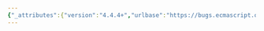 ```yaml
---
{"_attributes":{"version":"4.4.4+","urlbase":"https://bugs.ecmascript.org/","maintainer":"dherman@mozilla.com"},"bug":{"bug_id":1536,"creation_ts":"2013-05-31 02:49:00 -0700","short_desc":"8.3.15.6: Remove step 1 of FunctionInitialize","delta_ts":"2013-07-15 17:04:05 -0700","product":"Draft for 6th Edition","component":"technical issue","version":"Rev 15: May 14, 2013 Draft","rep_platform":"All","op_sys":"All","bug_status":"RESOLVED","resolution":"FIXED","priority":"Normal","bug_severity":"normal","everconfirmed":true,"reporter":{"uid":"andrebargull","name":"André Bargull"},"assigned_to":{"uid":"allen","name":"Allen Wirfs-Brock"},"long_desc":[{"commentid":4115,"comment_count":0,"who":{"uid":"andrebargull","name":"André Bargull"},"bug_when":"2013-05-31 02:49:10 -0700","thetext":"Step 1 of 8.3.15.6 is invalid, [[Prototype]] is already set in FunctionAllocate and `functionPrototype` is not an argument of FunctionInitialize."},{"commentid":4258,"comment_count":1,"who":{"uid":"allen","name":"Allen Wirfs-Brock"},"bug_when":"2013-06-18 13:25:26 -0700","thetext":"fixed in rev 16 editor's draft"},{"commentid":4477,"comment_count":2,"who":{"uid":"allen","name":"Allen Wirfs-Brock"},"bug_when":"2013-07-15 17:04:05 -0700","thetext":"fixed in rev16 draft.  July 15, 2013"}]}}
---
```


